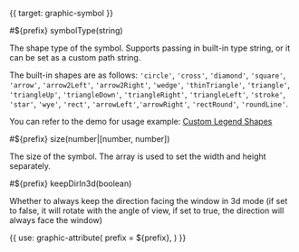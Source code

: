 {{ target: graphic-symbol }}

<!-- Canopus ISymbolAttribute -->

#${prefix} symbolType(string)

The shape type of the symbol. Supports passing in built-in type string, or it can be set as a custom path string.

The built-in shapes are as follows: `'circle'`, `'cross'`, `'diamond'`, `'square'`, `'arrow'`, `'arrow2Left'`, `'arrow2Right'`, `'wedge'`, `'thinTriangle'`, `'triangle'`, `'triangleUp'`, `'triangleDown'`, `'triangleRight'`, `'triangleLeft'`, `'stroke'`, `'star'`, `'wye'`, `'rect'`, `'arrowLeft'`,`'arrowRight'`, `'rectRound'`, `'roundLine'`.

You can refer to the demo for usage example: [Custom Legend Shapes](../../../vchart/demo/legend/custom-line-legend)

#${prefix} size(number|[number, number])

The size of the symbol. The array is used to set the width and height separately.

#${prefix} keepDirIn3d(boolean)

Whether to always keep the direction facing the window in 3d mode (if set to false, it will rotate with the angle of view, if set to true, the direction will always face the window)

{{ use: graphic-attribute(
  prefix = ${prefix},
) }}

